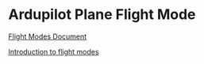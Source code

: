 # Ardupilot Plane Flight Mode

[Flight Modes Document](http://ardupilot.org/plane/docs/flight-modes.html)

[Introduction to flight modes](https://www.youtube.com/watch?v=2iHBqOD3LeE&t=31s)